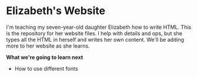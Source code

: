 # Elizabeth's Website

I'm teaching my seven-year-old daughter Elizabeth how to write HTML. This is the repository for her website files. I help with details and ops, but she types all the HTML in herself and writes her own content. We'll be adding more to her website as she learns.

__What we're going to learn next__

- How to use different fonts